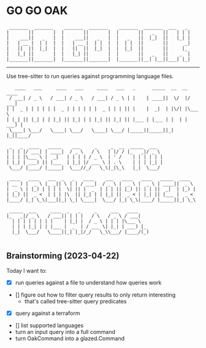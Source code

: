 # GO GO OAK

```
 _______  _______    _______  _______    _______  _______  ___   _ 
|       ||       |  |       ||       |  |       ||   _   ||   | | |
|    ___||   _   |  |    ___||   _   |  |   _   ||  |_|  ||   |_| |
|   | __ |  | |  |  |   | __ |  | |  |  |  | |  ||       ||      _|
|   ||  ||  |_|  |  |   ||  ||  |_|  |  |  |_|  ||       ||     |_ 
|   |_| ||       |  |   |_| ||       |  |       ||   _   ||    _  |
|_______||_______|  |_______||_______|  |_______||__| |__||___| |_|
```

---

Use tree-sitter to run queries against programming language files.

```
   ____   ___     ____   ___     ____   ___   _      _____  __  __  ____  
 / ___| / _ \   / ___| / _ \   / ___| / _ \ | |    | ____||  \/  |/ ___| 
| |  _ | | | | | |  _ | | | | | |  _ | | | || |    |  _|  | |\/| |\___ \ 
| |_| || |_| | | |_| || |_| | | |_| || |_| || |___ | |___ | |  | | ___) |
 \____| \___/   \____| \___/   \____| \___/ |_____||_____||_|  |_||____/ 
                                                                         
 _   _  ____   _____    ___     _     _  __  _____  ___  
| | | |/ ___| | ____|  / _ \   / \   | |/ / |_   _|/ _ \ 
| | | |\___ \ |  _|   | | | | / _ \  | ' /    | | | | | |
| |_| | ___) || |___  | |_| |/ ___ \ | . \    | | | |_| |
 \___/ |____/ |_____|  \___//_/   \_\|_|\_\   |_|  \___/ 
                                                         
 ____   ____   ___  _   _   ____    ___   ____   ____   _____  ____  
| __ ) |  _ \ |_ _|| \ | | / ___|  / _ \ |  _ \ |  _ \ | ____||  _ \ 
|  _ \ | |_) | | | |  \| || |  _  | | | || |_) || | | ||  _|  | |_) |
| |_) ||  _ <  | | | |\  || |_| | | |_| ||  _ < | |_| || |___ |  _ < 
|____/ |_| \_\|___||_| \_| \____|  \___/ |_| \_\|____/ |_____||_| \_\
                                                                     
 _____  ___     ____  _   _     _     ___   ____    
|_   _|/ _ \   / ___|| | | |   / \   / _ \ / ___|   
  | | | | | | | |    | |_| |  / _ \ | | | |\___ \   
  | | | |_| | | |___ |  _  | / ___ \| |_| | ___) |_ 
  |_|  \___/   \____||_| |_|/_/   \_\\___/ |____/(_)
                                                    
```

## Brainstorming (2023-04-22)

Today I want to:

- [x] run queries against a file to understand how queries work

- [] figure out how to filter query results to only return interesting
  - that's called tree-sitter query predicates

- [x] query against a terraform
- [] list supported languages
- turn an input query into a full command 
- turn OakCommand into a glazed.Command